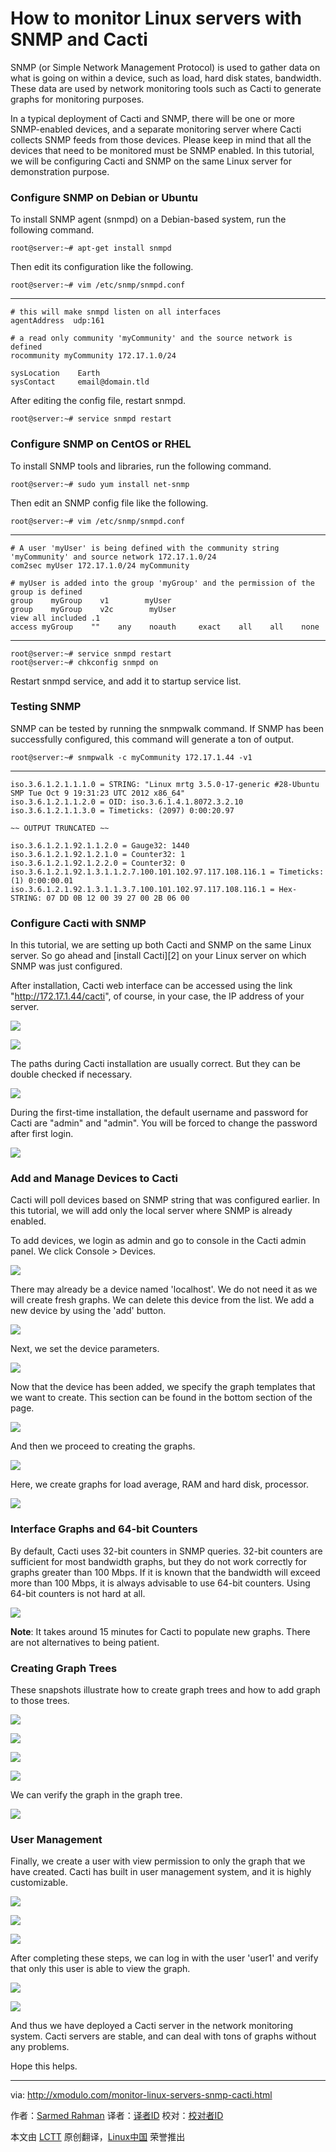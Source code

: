 How to monitor Linux servers with SNMP and Cacti
================================================================================
SNMP (or Simple Network Management Protocol) is used to gather data on what is going on within a device, such as load, hard disk states, bandwidth. These data are used by network monitoring tools such as Cacti to generate graphs for monitoring purposes.

In a typical deployment of Cacti and SNMP, there will be one or more SNMP-enabled devices, and a separate monitoring server where Cacti collects SNMP feeds from those devices. Please keep in mind that all the devices that need to be monitored must be SNMP enabled. In this tutorial, we will be configuring Cacti and SNMP on the same Linux server for demonstration purpose.

### Configure SNMP on Debian or Ubuntu ###

To install SNMP agent (snmpd) on a Debian-based system, run the following command.

    root@server:~# apt-get install snmpd

Then edit its configuration like the following.

    root@server:~# vim /etc/snmp/snmpd.conf

----------

    # this will make snmpd listen on all interfaces
    agentAddress  udp:161
    
    # a read only community 'myCommunity' and the source network is defined
    rocommunity myCommunity 172.17.1.0/24
    
    sysLocation    Earth
    sysContact     email@domain.tld

After editing the config file, restart snmpd.

    root@server:~# service snmpd restart

### Configure SNMP on CentOS or RHEL ###

To install SNMP tools and libraries, run the following command.

    root@server:~# sudo yum install net-snmp

Then edit an SNMP config file like the following.

    root@server:~# vim /etc/snmp/snmpd.conf

----------

    # A user 'myUser' is being defined with the community string 'myCommunity' and source network 172.17.1.0/24
    com2sec myUser 172.17.1.0/24 myCommunity
    
    # myUser is added into the group 'myGroup' and the permission of the group is defined
    group    myGroup    v1        myUser
    group    myGroup    v2c        myUser
    view all included .1
    access myGroup    ""    any    noauth     exact    all    all    none

----------

    root@server:~# service snmpd restart
    root@server:~# chkconfig snmpd on

Restart snmpd service, and add it to startup service list.

### Testing SNMP ###

SNMP can be tested by running the snmpwalk command. If SNMP has been successfully configured, this command will generate a ton of output.

    root@server:~# snmpwalk -c myCommunity 172.17.1.44 -v1

----------

    iso.3.6.1.2.1.1.1.0 = STRING: "Linux mrtg 3.5.0-17-generic #28-Ubuntu SMP Tue Oct 9 19:31:23 UTC 2012 x86_64"
    iso.3.6.1.2.1.1.2.0 = OID: iso.3.6.1.4.1.8072.3.2.10
    iso.3.6.1.2.1.1.3.0 = Timeticks: (2097) 0:00:20.97
    
    ~~ OUTPUT TRUNCATED ~~
    
    iso.3.6.1.2.1.92.1.1.2.0 = Gauge32: 1440
    iso.3.6.1.2.1.92.1.2.1.0 = Counter32: 1
    iso.3.6.1.2.1.92.1.2.2.0 = Counter32: 0
    iso.3.6.1.2.1.92.1.3.1.1.2.7.100.101.102.97.117.108.116.1 = Timeticks: (1) 0:00:00.01
    iso.3.6.1.2.1.92.1.3.1.1.3.7.100.101.102.97.117.108.116.1 = Hex-STRING: 07 DD 0B 12 00 39 27 00 2B 06 00 

### Configure Cacti with SNMP ###

In this tutorial, we are setting up both Cacti and SNMP on the same Linux server. So go ahead and [install Cacti][2] on your Linux server on which SNMP was just configured.

After installation, Cacti web interface can be accessed using the link "http://172.17.1.44/cacti", of course, in your case, the IP address of your server.

![](http://farm6.staticflickr.com/5512/10972747655_0298f6ce6c_z.jpg)

![](http://farm6.staticflickr.com/5532/10972982543_67e15433b8_z.jpg)

The paths during Cacti installation are usually correct. But they can be double checked if necessary.

![](http://farm4.staticflickr.com/3764/10972920304_138670d3cf_z.jpg)

During the first-time installation, the default username and password for Cacti are "admin" and "admin". You will be forced to change the password after first login.

![](http://farm6.staticflickr.com/5542/10972747775_531fe445ef_o.png)

### Add and Manage Devices to Cacti ###

Cacti will poll devices based on SNMP string that was configured earlier. In this tutorial, we will add only the local server where SNMP is already enabled.

To add devices, we login as admin and go to console in the Cacti admin panel. We click Console > Devices.

![](http://farm8.staticflickr.com/7411/10972747855_b464972e56_z.jpg)

There may already be a device named 'localhost'. We do not need it as we will create fresh graphs. We can delete this device from the list. We add a new device by using the 'add' button.

![](http://farm8.staticflickr.com/7373/10972747895_977e0eccd6_z.jpg)

Next, we set the device parameters.

![](http://farm8.staticflickr.com/7400/10972747935_df03500de7_z.jpg)

Now that the device has been added, we specify the graph templates that we want to create. This section can be found in the bottom section of the page.

![](http://farm4.staticflickr.com/3773/10972747955_083101e6ab_z.jpg)

And then we proceed to creating the graphs.

![](http://farm4.staticflickr.com/3734/10972747985_fae6b78888.jpg)

Here, we create graphs for load average, RAM and hard disk, processor.

![](http://farm8.staticflickr.com/7374/10972920484_ed6b33b8b8_z.jpg)

### Interface Graphs and 64-bit Counters ###

By default, Cacti uses 32-bit counters in SNMP queries. 32-bit counters are sufficient for most bandwidth graphs, but they do not work correctly for graphs greater than 100 Mbps. If it is known that the bandwidth will exceed more than 100 Mbps, it is always advisable to use 64-bit counters. Using 64-bit counters is not hard at all.

![](http://farm8.staticflickr.com/7320/10972982813_120fe1f3d0_z.jpg)

**Note**: It takes around 15 minutes for Cacti to populate new graphs. There are not alternatives to being patient.

### Creating Graph Trees ###

These snapshots illustrate how to create graph trees and how to add graph to those trees.

![](http://farm8.staticflickr.com/7429/10972748045_ca06bec889_z.jpg)

![](http://farm3.staticflickr.com/2833/10972920584_f33624862a_z.jpg)

![](http://farm6.staticflickr.com/5548/10972836666_f31e4de0e7_z.jpg)

![](http://farm4.staticflickr.com/3786/10972836776_1675611740_z.jpg)

We can verify the graph in the graph tree.

![](http://farm4.staticflickr.com/3707/10972836836_3dabe56765_z.jpg)

### User Management ###

Finally, we create a user with view permission to only the graph that we have created. Cacti has built in user management system, and it is highly customizable.

![](http://farm8.staticflickr.com/7313/10972920624_61e13157f9_z.jpg)

![](http://farm6.staticflickr.com/5536/10972920644_59a9797685_z.jpg)

![](http://farm3.staticflickr.com/2872/10972920744_24f75fb5a8_z.jpg)

After completing these steps, we can log in with the user 'user1' and verify that only this user is able to view the graph.

![](http://farm8.staticflickr.com/7423/10972748265_c2608b3683_z.jpg)

![](http://farm4.staticflickr.com/3763/10972748335_9cd012c6fe_z.jpg)

And thus we have deployed a Cacti server in the network monitoring system. Cacti servers are stable, and can deal with tons of graphs without any problems.

Hope this helps.

--------------------------------------------------------------------------------

via: http://xmodulo.com/monitor-linux-servers-snmp-cacti.html

作者：[Sarmed Rahman][a]
译者：[译者ID](https://github.com/译者ID)
校对：[校对者ID](https://github.com/校对者ID)

本文由 [LCTT](https://github.com/LCTT/TranslateProject) 原创翻译，[Linux中国](https://linux.cn/) 荣誉推出

[a]:http://xmodulo.com/author/sarmed
[1]:http://xmodulo.com/install-configure-cacti-linux.html